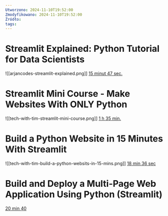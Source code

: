 ```yaml
---
Utworzono: 2024-11-10T19:52:00
Zmodyfikowano: 2024-11-10T19:52:00
Źródło: 
tags:
---
```


# Streamlit Explained: Python Tutorial for Data Scientists 
![[arjancodes-streamlit-explained.png]] 
[15 minut 47 sec.](https://www.youtube.com/watch?v=c8QXUrvSSyg)

# Streamlit Mini Course - Make Websites With ONLY Python

![[tech-with-tim-streamlit-mini-course.png]]
[1 h 35 min.](https://www.youtube.com/watch?v=o8p7uQCGD0U)

# Build a Python Website in 15 Minutes With Streamlit

![[tech-with-tim-build-a-python-websits-in-15-mins.png]]
[18 min 36 sec](https://www.youtube.com/watch?v=2siBrMsqF44)

# Build and Deploy a Multi-Page Web Application Using Python (Streamlit)

[20 min 40](https://www.youtube.com/watch?v=9n4Ch2Dgex0)
